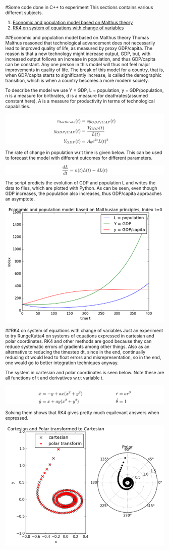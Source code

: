 #Some code done in C++ to experiment
This sections contains various different subjects.  

1. [Economic and population model based on Malthus theory](https://github.com/mintDan/Cppcode#econonic-and-population-model-based-on-malthus-theory)
2. [RK4 on system of equations with change of variables](https://github.com/mintDan/Cppcode#rk4-on-system-of-equations-with-change-of-variables)


##Economic and population model based on Malthus theory
Thomas Malthus reasoned that technological advancement does not necessarily lead to improved quality of life, as measured by proxy GDP/capita.
The reason is that a new technology might increase output, GDP, but, with increased output follows an increase in population, and thus GDP/capita can be constant.
Any one person in this model will thus not feel major improvements in quality of life. The break of this model for a country, that is, when GDP/capita starts to significantly increase,
is called the demographic transition, which is when a country becomes a more modern society.

To describe the model we use Y = GDP, L = population, y = GDP/population, n is a measure for birthrates, d is a measure for deathrates(assumed constant here),
A is a measure for productivity in terms of technological capabilities.

![n](https://github.com/mintDan/Cppcode/blob/master/figs/n.png)

The rate of change in population w.r.t time is given below. This can be used to forecast the model with different outcomes for different parameters.

![L](https://github.com/mintDan/Cppcode/blob/master/figs/L.png)

The script predicts the evolution of GDP and population L and writes the data to files, which are plotted with Python.
As can be seen, even though GDP increases, the population also increases, thus GDP/capita approaches an asymptote.

![Malthus](https://github.com/mintDan/Cppcode/blob/master/figs/Malthus.png)


##RK4 on system of equations with change of variables
Just an experiment to try RungeKutta4 on systems of equations expressed in cartesian and polar coordinates. RK4 and other methods are good because they can reduce systematic errors of gradients among other things.
Also as an alternative to reducing the timestep dt, since in the end, continually reducing dt would lead to float errors and misrepresentation, so in the end, one would go to better integration techniques anyway.

The system in cartesian and polar coordinates is seen below. Note these are all functions of t and derivatives w.r.t variable t.

![xysystem](https://github.com/mintDan/Cppcode/blob/master/figs/xysystem.png)

Solving them shows that RK4 gives pretty much equilevant answers when expressed.

![pp](https://github.com/mintDan/Cppcode/blob/master/figs/PP.png)


